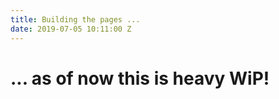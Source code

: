 ```yaml
---
title: Building the pages ...
date: 2019-07-05 10:11:00 Z
---
```


# ... as of now this is heavy WiP!